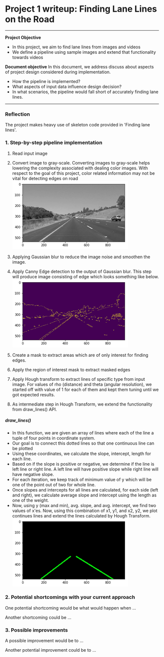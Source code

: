 # Project 1 writeup: Finding Lane Lines on the Road

---
**Project Objective**
* In this project, we aim to find lane lines from images and videos
* We define a pipeline using sample images and extend that functionality towards videos

**Document objective**
In this document, we address discuss about aspects of project design considered during implementation.
* How the pipeline is implemented?
* What aspects of input data influence design decision?
* In what scenarios, the pipeline would fall short of accurately finding lane lines.

[//]: # (Image References)

[image1]: ./examples/my_grayscale.png "Grayscale"
[image2]: ./examples/my_canny.png "Canny Edges"
[image3]: ./examples/my_lines.png "Lane lines"

---

### Reflection

The project makes heavy use of skeleton code provided in 'Finding lane lines'.

### 1. Step-by-step pipeline implementation
1. Read input image
2. Convert image to gray-scale. Converting images to gray-scale helps lowering the complexity associated with dealing color images. With respect to the goal of this project, color related information may not be vital for detecting edges on road
![Grayscale image][image1]

3. Applying Gaussian blur to reduce the image noise and smoothen the image.
4. Apply Canny Edge detection to the output of Gaussian blur. This step will produce image consisting of edge which looks something like below.
![Canny edges output][image2]

5. Create a mask to extract areas which are of only interest for finding edges.
6. Apply the region of interest mask to extract masked edges
7. Apply Hough transform to extract lines of specific type from input image. For values of rho (distance) and theta (angular resolution), we started off with value of 1 for each of them and kept them tuning until we got expected results.
8. As intermediate step in Hough Transform, we extend the functionality from draw_lines() API.

##### draw_lines()
- In this function, we are given an array of lines where each of the line a tuple of four points in coordinate system.
- Our goal is to connect this dotted lines so that one continuous line can be plotted
- Using these coordinates, we calculate the slope, intercept, length for each line.
- Based on if the slope is positive or negative, we determine if the line is left line or right line. A left line will have positive slope while right line will have negative slope.
- For each iteration, we keep track of minimum value of y which will be one of the point out of two for whole line.
- Once slopes and intercepts for all lines are calculated, for each side (left and right), we calculate average slope and intercept using the length as one of the weight.
- Now, using y (max and min), avg. slope, and avg. intercept, we find two values of x'es. Now, using this combination of x1, y1, and x2, y2, we plot continues lines and extend the lines calculated by Hough Transform.
![Extrapolated lane lines][image3]


### 2. Potential shortcomings with your current approach

One potential shortcoming would be what would happen when ...

Another shortcoming could be ...

### 3. Possible improvements

A possible improvement would be to ...

Another potential improvement could be to ...